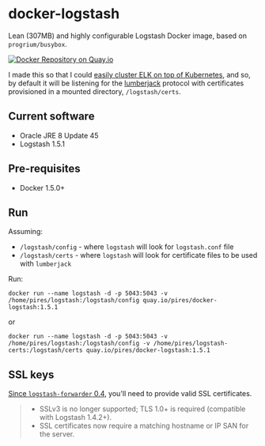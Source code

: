 
# docker-logstash
Lean (307MB) and highly configurable Logstash Docker image, based on `progrium/busybox`.

[![Docker Repository on Quay.io](https://quay.io/repository/pires/docker-logstash/status "Docker Repository on Quay.io")](https://quay.io/repository/pires/docker-logstash)

I made this so that I could [easily cluster ELK on top of Kubernetes](https://github.com/pires/kubernetes-elk-cluster), and so, by default it will be listening for the [lumberjack](http://logstash.net/docs/1.4.2/inputs/lumberjack) protocol with certificates provisioned in a mounted directory, `/logstash/certs`.

## Current software

* Oracle JRE 8 Update 45
* Logstash 1.5.1

## Pre-requisites

* Docker 1.5.0+

## Run

Assuming:
* `/logstash/config` - where `logstash` will look for `logstash.conf` file
* `/logstash/certs` - where `logstash` will look for certificate files to be used with `lumberjack`


Run:

```
docker run --name logstash -d -p 5043:5043 -v /home/pires/logstash:/logstash/config quay.io/pires/docker-logstash:1.5.1
```

or 

```
docker run --name logstash -d -p 5043:5043 -v /home/pires/logstash:/logstash/config -v /home/pires/logstash-certs:/logstash/certs quay.io/pires/docker-logstash:1.5.1
```

## SSL keys

[Since ```logstash-forwarder``` 0.4](http://www.elasticsearch.org/blog/logstash-forwarder-0-4-0-released/), you'll need to provide valid SSL certificates.
> * SSLv3 is no longer supported; TLS 1.0+ is required (compatible with Logstash 1.4.2+).
> * SSL certificates now require a matching hostname or IP SAN for the server.
